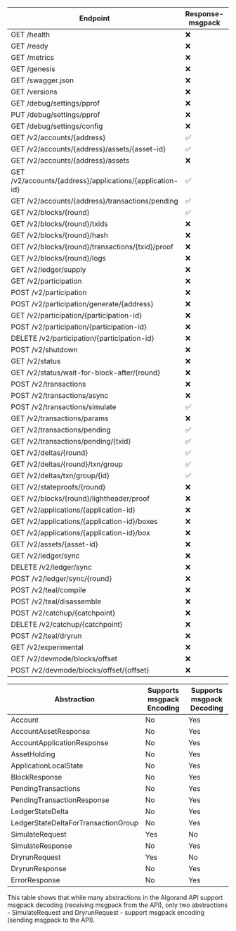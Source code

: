 | Endpoint                                                 | Response-msgpack | Input-msgpack | Response-json | Input-json |
| -------------------------------------------------------- | ---------------- | ------------- | ------------- | ---------- |
| GET /health                                              | ❌               | N/A           | ✅            | N/A        |
| GET /ready                                               | ❌               | N/A           | ✅            | N/A        |
| GET /metrics                                             | ❌               | N/A           | ✅            | N/A        |
| GET /genesis                                             | ❌               | N/A           | ✅            | N/A        |
| GET /swagger.json                                        | ❌               | N/A           | ✅            | N/A        |
| GET /versions                                            | ❌               | N/A           | ✅            | N/A        |
| GET /debug/settings/pprof                                | ❌               | N/A           | ✅            | N/A        |
| PUT /debug/settings/pprof                                | ❌               | N/A           | ✅            | N/A        |
| GET /debug/settings/config                               | ❌               | N/A           | ✅            | N/A        |
| GET /v2/accounts/{address}                               | ✅               | N/A           | ✅            | N/A        |
| GET /v2/accounts/{address}/assets/{asset-id}             | ✅               | N/A           | ✅            | N/A        |
| GET /v2/accounts/{address}/assets                        | ❌               | N/A           | ✅            | N/A        |
| GET /v2/accounts/{address}/applications/{application-id} | ✅               | N/A           | ✅            | N/A        |
| GET /v2/accounts/{address}/transactions/pending          | ✅               | N/A           | ✅            | N/A        |
| GET /v2/blocks/{round}                                   | ✅               | N/A           | ✅            | N/A        |
| GET /v2/blocks/{round}/txids                             | ❌               | N/A           | ✅            | N/A        |
| GET /v2/blocks/{round}/hash                              | ❌               | N/A           | ✅            | N/A        |
| GET /v2/blocks/{round}/transactions/{txid}/proof         | ❌               | N/A           | ✅            | N/A        |
| GET /v2/blocks/{round}/logs                              | ❌               | N/A           | ✅            | N/A        |
| GET /v2/ledger/supply                                    | ❌               | N/A           | ✅            | N/A        |
| GET /v2/participation                                    | ❌               | N/A           | ✅            | N/A        |
| POST /v2/participation                                   | ❌               | ✅            | ✅            | ❌         |
| POST /v2/participation/generate/{address}                | ❌               | N/A           | ✅            | N/A        |
| GET /v2/participation/{participation-id}                 | ❌               | N/A           | ✅            | N/A        |
| POST /v2/participation/{participation-id}                | ❌               | ✅            | ✅            | ❌         |
| DELETE /v2/participation/{participation-id}              | ❌               | N/A           | ✅            | N/A        |
| POST /v2/shutdown                                        | ❌               | N/A           | ✅            | N/A        |
| GET /v2/status                                           | ❌               | N/A           | ✅            | N/A        |
| GET /v2/status/wait-for-block-after/{round}              | ❌               | N/A           | ✅            | N/A        |
| POST /v2/transactions                                    | ❌               | ❌            | ✅            | ❌         |
| POST /v2/transactions/async                              | ❌               | ❌            | ✅            | ❌         |
| POST /v2/transactions/simulate                           | ✅               | ✅            | ✅            | ✅         |
| GET /v2/transactions/params                              | ❌               | N/A           | ✅            | N/A        |
| GET /v2/transactions/pending                             | ✅               | N/A           | ✅            | N/A        |
| GET /v2/transactions/pending/{txid}                      | ✅               | N/A           | ✅            | N/A        |
| GET /v2/deltas/{round}                                   | ✅               | N/A           | ✅            | N/A        |
| GET /v2/deltas/{round}/txn/group                         | ✅               | N/A           | ✅            | N/A        |
| GET /v2/deltas/txn/group/{id}                            | ✅               | N/A           | ✅            | N/A        |
| GET /v2/stateproofs/{round}                              | ❌               | N/A           | ✅            | N/A        |
| GET /v2/blocks/{round}/lightheader/proof                 | ❌               | N/A           | ✅            | N/A        |
| GET /v2/applications/{application-id}                    | ❌               | N/A           | ✅            | N/A        |
| GET /v2/applications/{application-id}/boxes              | ❌               | N/A           | ✅            | N/A        |
| GET /v2/applications/{application-id}/box                | ❌               | N/A           | ✅            | N/A        |
| GET /v2/assets/{asset-id}                                | ❌               | N/A           | ✅            | N/A        |
| GET /v2/ledger/sync                                      | ❌               | N/A           | ✅            | N/A        |
| DELETE /v2/ledger/sync                                   | ❌               | N/A           | ✅            | N/A        |
| POST /v2/ledger/sync/{round}                             | ❌               | N/A           | ✅            | N/A        |
| POST /v2/teal/compile                                    | ❌               | N/A           | ✅            | ❌         |
| POST /v2/teal/disassemble                                | ❌               | N/A           | ✅            | ❌         |
| POST /v2/catchup/{catchpoint}                            | ❌               | N/A           | ✅            | N/A        |
| DELETE /v2/catchup/{catchpoint}                          | ❌               | N/A           | ✅            | N/A        |
| POST /v2/teal/dryrun                                     | ❌               | ✅            | ✅            | ✅         |
| GET /v2/experimental                                     | ❌               | N/A           | ✅            | N/A        |
| GET /v2/devmode/blocks/offset                            | ❌               | N/A           | ✅            | N/A        |
| POST /v2/devmode/blocks/offset/{offset}                  | ❌               | N/A           | ✅            | N/A        |

| Abstraction                         | Supports msgpack Encoding | Supports msgpack Decoding |
| ----------------------------------- | ------------------------- | ------------------------- |
| Account                             | No                        | Yes                       |
| AccountAssetResponse                | No                        | Yes                       |
| AccountApplicationResponse          | No                        | Yes                       |
| AssetHolding                        | No                        | Yes                       |
| ApplicationLocalState               | No                        | Yes                       |
| BlockResponse                       | No                        | Yes                       |
| PendingTransactions                 | No                        | Yes                       |
| PendingTransactionResponse          | No                        | Yes                       |
| LedgerStateDelta                    | No                        | Yes                       |
| LedgerStateDeltaForTransactionGroup | No                        | Yes                       |
| SimulateRequest                     | Yes                       | No                        |
| SimulateResponse                    | No                        | Yes                       |
| DryrunRequest                       | Yes                       | No                        |
| DryrunResponse                      | No                        | Yes                       |
| ErrorResponse                       | No                        | Yes                       |

This table shows that while many abstractions in the Algorand API support msgpack decoding (receiving msgpack from the API), only two abstractions - SimulateRequest and DryrunRequest - support msgpack encoding (sending msgpack to the API).

